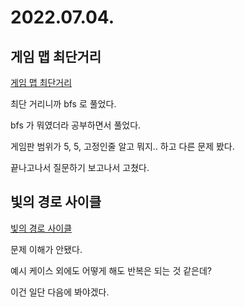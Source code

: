# 2022.07.04.

## 게임 맵 최단거리

[게임 맵 최단거리](https://programmers.co.kr/learn/courses/30/lessons/1844)

최단 거리니까 bfs 로 풀었다.

bfs 가 뭐였더라 공부하면서 풀었다.

게임판 범위가 5, 5, 고정인줄 알고 뭐지.. 하고 다른 문제 봤다.

끝나고나서 질문하기 보고나서 고쳤다.

## 빛의 경로 사이클

[빛의 경로 사이클](https://programmers.co.kr/learn/courses/30/lessons/86052)

문제 이해가 안됐다.

예시 케이스 외에도 어떻게 해도 반복은 되는 것 같은데?

이건 일단 다음에 봐야겠다.
